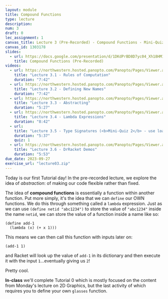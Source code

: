 ```yaml
---
layout: module
title: Compound Functions
type: lecture
description:
num: 3
draft: 0
lec_assignment: 1
canvas_title: Lecture 3 (Pre-Recorded) - Compound Functions - Mini-Quiz 2
canvas_id: 1303178
slides:
  - url: https://docs.google.com/presentation/d/1DKdPrBD8D7yc04_Xh18HM11DYRKd7QIA2xqta2ucIM8/edit?usp=sharing
    title: Compound Functions (Pre-Recorded)
videos:
  - url: https://northwestern.hosted.panopto.com/Panopto/Pages/Viewer.aspx?id=e6598c90-64cf-4f00-bbe9-b085000c905a
    title: "Lecture 3.1 - Rules of Computation"
    duration: "7:42"
  - url: https://northwestern.hosted.panopto.com/Panopto/Pages/Viewer.aspx?id=ecf0488c-b5b3-4dbf-a83b-b085000c908f
    title: "Lecture 3.2 - Defining New Names"
    duration: "7:42"
  - url: https://northwestern.hosted.panopto.com/Panopto/Pages/Viewer.aspx?id=e2196d69-79f5-4bab-b4c3-b085000c90fb
    title: "Lecture 3.3 - Abstracting"
    duration: "5:27"
  - url: https://northwestern.hosted.panopto.com/Panopto/Pages/Viewer.aspx?id=84d6e695-e0cb-488a-9cae-b085000c90c7
    title: "Lecture 3.4 - Lambda Expressions"
    duration: "8:42"
  - url: 
    title: "Lecture 3.5 - Type Signatures (<b>Mini-Quiz 2</b> - use load button)"
    duration: "5:37"
    quiz: 1
  - url: https://northwestern.hosted.panopto.com/Panopto/Pages/Viewer.aspx?id=fde5148a-f5a9-454e-bcb6-b085000c9c77
    title: "Lecture 3.6 - DrRacket Demos"
    duration: "5:53"
due_date: 2023-09-27
exercise_url: "lecture03.zip"
---
```


Today is our first Tutorial day! In the pre-recorded lecture, we explore the idea of _abstraction_: of making our code flexible rather than fixed.

The idea of **compound functions** is essentially a function within another function. Put more simply, it's the idea that we can `define` our OWN functions. We do this through something called a `lambda` expression. Just as we can use `(define netid "abc1234")` to store the value of `"abc1234"` inside the name `netid`, we can store the value of a function inside a name like so:

```racket
(define add-1
  (lambda (x) (+ x 1)))
```

This means we can then call this function with inputs later on:

```
(add-1 1)
```

and Racket will look up the value of `add-1` in its dictionary and then execute it with the input `1`...eventually giving us `2`!

Pretty cool.

**In-class** we'll complete Tutorial 0 which is mostly focused on the content from Monday's lecture on 2D Graphics, but the last activity of which requires you to define your own `glasses` function.
